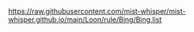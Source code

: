 https://raw.githubusercontent.com/mist-whisper/mist-whisper.github.io/main/Loon/rule/Bing/Bing.list
